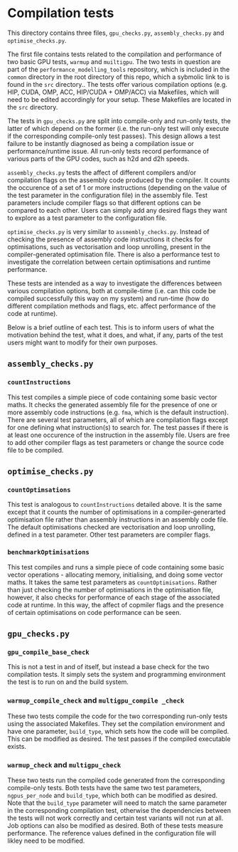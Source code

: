 # Compilation tests

This directory contains three files, `gpu_checks.py`, `assembly_checks.py` and `optimise_checks.py`. 

The first file contains tests related to the compilation and performance of two basic GPU tests, `warmup` and `muiltigpu`. The two tests in question are part of the `performance_modelling_tools` repository, which is included in the `common` directory in the root directory of this repo, which a sybmolic link to is found in the `src` directory.. The tests offer various compilation options (e.g. HIP, CUDA, OMP, ACC, HIP/CUDA + OMP/ACC) via Makefiles, which will need to be edited accordingly for your setup. These Makefiles are located in the `src` directory.

The tests in `gpu_checks.py` are split into compile-only and run-only tests, the latter of which depend on the former (i.e. the run-only test will only execute if the corresponding compile-only test passes). This design allows a test failure to be instantly diagnosed as being a compilation issue or performance/runtime issue. All run-only tests record performance of various parts of the GPU codes, such as h2d and d2h speeds.

`assembly_checks.py` tests the affect of different compilers and/or compilation flags on the assembly code produced by the compiler. It counts the occurence of a set of 1 or more instructions (depending on the value of the test parameter in the configuration file) in the assembly file. Test parameters include compiler flags so that different options can be compared to each other. Users can simply add any desired flags they want to explore as a test parameter to the configuration file.

`optimise_checks.py` is very similar to `assmembly_checks.py`. Instead of checking the presence of assembly code instructions it checks for optimisations, such as vectorisation and loop unrolling, present in the compiler-generated optimisation file. There is also a performance test to investigate the correlation between certain optimisations and runtime performance.

These tests are intended as a way to investigate the differences between various compilation options, both at compile-time (i.e. can this code be compiled successfully this way on my system) and run-time (how do different compilation methods and flags, etc. affect performance of the code at runtime). 

Below is a brief outline of each test. This is to inform users of what the motivation behind the test, what it does, and what, if any, parts of the test users might want to modify for their own purposes.

## `assembly_checks.py`

### `countInstructions`

This test compiles a simple piece of code containing some basic vector maths. It checks the generated assembly file for the presence of one or more assembly code instructions (e.g. `fma`, which is the default instruction). There are several test parameters, all of which are compilation flags except for one defining what instruction(s) to search for. The test passes if there is at least one occurence of the instruction in the assembly file. Users are free to add other compiler flags as test parameters or change the source code file to be compiled.

## `optimise_checks.py`

### `countOptimsations`

This test is analogous to `countInstructions` detailed above. It is the same except that it counts the number of optimisations in a compiler-generarted optimisation file rather than assembly instructions in an assembly code file. The default optimisations checked are vectorisation and loop unrolling, defined in a test parameter. Other test parameters are compiler flags.

### `benchmarkOptimisations`

This test compiles and runs a simple piece of code containing some basic vector operations - allocating memory, initialising, and doing some vector maths. It takes the same test parameters as `countOptimisations`. Rather than just checking the number of optimisations in the optimisation file, however, it also checks for performance of each stage of the associated code at runtime. In this way, the affect of copmiler flags and the presence of certain optimisations on code performance can be seen.

## `gpu_checks.py`

### `gpu_compile_base_check`

This is not a test in and of itself, but instead a base check for the two compilation tests. It simply sets the system and programming environment the test is to run on and the build system.

### `warmup_compile_check` and `multigpu_compile _check`

These two tests compile the code for the two corresponding run-only tests using the associated Makefiles. They set the compilation environment and have one parameter, `build_type`, which sets how the code will be compiled. This can be modified as desired. The test passes if the compiled executable exists.

### `warmup_check` and `multigpu_check`

These two tests run the compiled code generated from the corresponding compile-only tests. Both tests have the same two test parameters, `ngpus_per_node` and `build_type`, which both can be modified as desired. Note that the `build_type` parameter will need to match the same parameter in the corresponding compilation test, otherwise the dependencies between the tests will not work correctly and certain test variants will not run at all. Job options can also be modified as desired. Both of these tests measure performance. The reference values defined in the configuration file will likley need to be modified.
